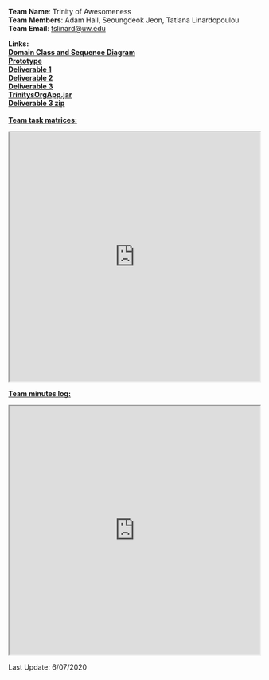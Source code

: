 
<strong>Team Name</strong>: Trinity of Awesomeness<br/>
<strong>Team Members</strong>: Adam Hall,  Seoungdeok Jeon, Tatiana Linardopoulou<br/>
<strong>Team Email</strong>: <tslinard@uw.edu>

<strong> Links:</strong>
<br/>
<a href="https://drive.google.com/file/d/1zSCXoBuWMKqr_jvfUZW668Gtgox0TBP-/view"><strong>Domain Class and Sequence Diagram</strong></a>
<br/>
<a href="https://docs.google.com/presentation/d/1U5o4SJzmj-xRVAMoM6KkF1JahpoqXOP4Zp4TswFPpjA/edit#slide=id.p"> <strong>Prototype</strong></a>
<br/>
<a href="https://docs.google.com/document/d/1XhNQlQoiBpiptcfeayg5j-Mas5nPJBfojrfAQg5AwEU/edit"> <strong>Deliverable 1</strong></a>
<br/>
<a href="https://docs.google.com/document/d/1ZVS53ZBV_Y52UWiWxDeGIPJn-nVhZPSgAeBwK4YwHHU/edit"> <strong>Deliverable 2</strong></a>
<br/>
<a href="https://drive.google.com/open?id=113i0T3W1Y275NTIcpDa_UoAGSVCjQ7cx"> <strong>Deliverable 3</strong></a>
<br/>
<a href="https://drive.google.com/open?id=1X8kJyKpha9ak0DrtdWM6itAfPQp9RKWT"> <strong>TrinitysOrgApp.jar</strong></a>
<br/>
<a href="https://drive.google.com/drive/u/2/mobile/folders/1UDADe7Gi5g0c2LXQaNmt-HMvt0a_eYa2/1MfxEwkud9aP02E77DSkhYC1Cdgr3di0_?sort=13&direction=a"><strong>Deliverable 3 zip</strong></a>
<br/>
<br/>
<a href="https://docs.google.com/spreadsheets/d/1Dxx__lm9wpbBzTXCeVnMcE22EXJMnJqr2aiAW0D5lKA/edit?ts=5e9f3992#gid=0" target="_blank"><strong>Team task matrices:</strong></a>
<iframe
  src="https://docs.google.com/spreadsheets/d/1Dxx__lm9wpbBzTXCeVnMcE22EXJMnJqr2aiAW0D5lKA/edit?ts=5e9f3992#gid=0"
  style="width:100%; height:500px;"
></iframe>
<br/>

<a href="https://docs.google.com/document/d/1VuHiAVWgwR0IRgm4SgcGb2AdXvTUUsrBSnJY5_ZS8uc/edit"><strong>Team minutes log:</strong></a>
<iframe
  src="https://docs.google.com/document/d/1VuHiAVWgwR0IRgm4SgcGb2AdXvTUUsrBSnJY5_ZS8uc/edit"
  style="width:100%; height:500px;"
></iframe>

Last Update: 6/07/2020

